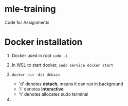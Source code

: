# mle-training

Code for Assignments

# Docker installation

1. Docker used in root
    `sudo -i`

2. In WSL to start docker,
    `sudo service docker start`

3. `docker run -dit debian`
    - 'd' denotes **detach**, means it can run in background
    - 'i' denotes **interactive**
    - 't' denotes allocates sudo terminal

4. 
